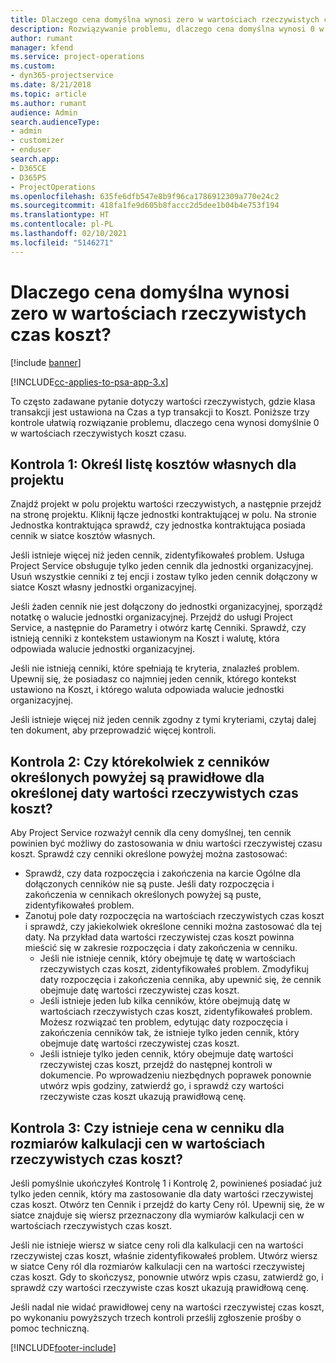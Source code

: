 ```yaml
---
title: Dlaczego cena domyślna wynosi zero w wartościach rzeczywistych czas koszt?
description: Rozwiązywanie problemu, dlaczego cena domyślna wynosi 0 w wartościach rzeczywistych czas koszt.
author: rumant
manager: kfend
ms.service: project-operations
ms.custom:
- dyn365-projectservice
ms.date: 8/21/2018
ms.topic: article
ms.author: rumant
audience: Admin
search.audienceType:
- admin
- customizer
- enduser
search.app:
- D365CE
- D365PS
- ProjectOperations
ms.openlocfilehash: 635fe6dfb547e8b9f96ca1786912309a770e24c2
ms.sourcegitcommit: 418fa1fe9d605b8faccc2d5dee1b04b4e753f194
ms.translationtype: HT
ms.contentlocale: pl-PL
ms.lasthandoff: 02/10/2021
ms.locfileid: "5146271"
---
```

# <a name="why-is-the-price-defaulting-to-zero-on-time-cost-actuals"></a>Dlaczego cena domyślna wynosi zero w wartościach rzeczywistych czas koszt?

[!include [banner](../includes/psa-now-project-operations.md)]

[!INCLUDE[cc-applies-to-psa-app-3.x](../includes/cc-applies-to-psa-app-3x.md)]

To często zadawane pytanie dotyczy wartości rzeczywistych, gdzie klasa transakcji jest ustawiona na Czas a typ transakcji to Koszt. Poniższe trzy kontrole ułatwią rozwiązanie problemu, dlaczego cena wynosi domyślnie 0 w wartościach rzeczywistych koszt czasu.
 
## <a name="check-1-identify-the-cost-price-list-for-the-project"></a>Kontrola 1: Określ listę kosztów własnych dla projektu

Znajdź projekt w polu projektu wartości rzeczywistych, a następnie przejdź na stronę projektu. Kliknij łącze jednostki kontraktującej w polu. Na stronie Jednostka kontraktująca sprawdź, czy jednostka kontraktująca posiada cennik w siatce kosztów własnych.

Jeśli istnieje więcej niż jeden cennik, zidentyfikowałeś problem. Usługa Project Service obsługuje tylko jeden cennik dla jednostki organizacyjnej. Usuń wszystkie cenniki z tej encji i zostaw tylko jeden cennik dołączony w siatce Koszt własny jednostki organizacyjnej.

Jeśli żaden cennik nie jest dołączony do jednostki organizacyjnej, sporządź notatkę o walucie jednostki organizacyjnej. Przejdź do usługi Project Service, a następnie do Parametry i otwórz kartę Cenniki. Sprawdź, czy istnieją cenniki z kontekstem ustawionym na Koszt i walutę, która odpowiada walucie jednostki organizacyjnej.
 
Jeśli nie istnieją cenniki, które spełniają te kryteria, znalazłeś problem. Upewnij się, że posiadasz co najmniej jeden cennik, którego kontekst ustawiono na Koszt, i którego waluta odpowiada walucie jednostki organizacyjnej.

Jeśli istnieje więcej niż jeden cennik zgodny z tymi kryteriami, czytaj dalej ten dokument, aby przeprowadzić więcej kontroli.

## <a name="check-2-are-any-of-the-price-lists-identified-above-valid-for-the-specific-date-of-the-time-cost-actual"></a>Kontrola 2: Czy którekolwiek z cenników określonych powyżej są prawidłowe dla określonej daty wartości rzeczywistych czas koszt?

Aby Project Service rozważył cennik dla ceny domyślnej, ten cennik powinien być możliwy do zastosowania w dniu wartości rzeczywistej czasu koszt. Sprawdź czy cenniki określone powyżej można zastosować:

- Sprawdź, czy data rozpoczęcia i zakończenia na karcie Ogólne dla dołączonych cenników nie są puste. Jeśli daty rozpoczęcia i zakończenia w cennikach określonych powyżej są puste, zidentyfikowałeś problem. 
- Zanotuj pole daty rozpoczęcia na wartościach rzeczywistych czas koszt i sprawdź, czy jakiekolwiek określone cenniki można zastosować dla tej daty. Na przykład data wartości rzeczywistej czas koszt powinna mieścić się w zakresie rozpoczęcia i daty zakończenia w cenniku. 
    - Jeśli nie istnieje cennik, który obejmuje tę datę w wartościach rzeczywistych czas koszt, zidentyfikowałeś problem. Zmodyfikuj daty rozpoczęcia i zakończenia cennika, aby upewnić się, że cennik obejmuje datę wartości rzeczywistej czas koszt. 
    - Jeśli istnieje jeden lub kilka cenników, które obejmują datę w wartościach rzeczywistych czas koszt, zidentyfikowałeś problem. Możesz rozwiązać ten problem, edytując daty rozpoczęcia i zakończenia cenników tak, że istnieje tylko jeden cennik, który obejmuje datę wartości rzeczywistej czas koszt. 
    - Jeśli istnieje tylko jeden cennik, który obejmuje datę wartości rzeczywistej czas koszt, przejdź do następnej kontroli w dokumencie.
Po wprowadzeniu niezbędnych poprawek ponownie utwórz wpis godziny, zatwierdź go, i sprawdź czy wartości rzeczywiste czas koszt ukazują prawidłową cenę.

## <a name="check-3-is-there-a-price-in-the-price-list-for-the-pricing-dimensions-on-the-time-cost-actual"></a>Kontrola 3: Czy istnieje cena w cenniku dla rozmiarów kalkulacji cen w wartościach rzeczywistych czas koszt?

Jeśli pomyślnie ukończyłeś Kontrolę 1 i Kontrolę 2, powinieneś posiadać już tylko jeden cennik, który ma zastosowanie dla daty wartości rzeczywistej czas koszt. Otwórz ten Cennik i przejdź do karty Ceny ról. Upewnij się, że w siatce znajduje się wiersz przeznaczony dla wymiarów kalkulacji cen w wartościach rzeczywistych czas koszt.

Jeśli nie istnieje wiersz w siatce ceny roli dla kalkulacji cen na wartości rzeczywistej czas koszt, właśnie zidentyfikowałeś problem. Utwórz wiersz w siatce Ceny ról dla rozmiarów kalkulacji cen na wartości rzeczywistej czas koszt. Gdy to skończysz, ponownie utwórz wpis czasu, zatwierdź go, i sprawdź czy wartości rzeczywiste czas koszt ukazują prawidłową cenę.
 
Jeśli nadal nie widać prawidłowej ceny na wartości rzeczywistej czas koszt, po wykonaniu powyższych trzech kontroli prześlij zgłoszenie prośby o pomoc techniczną.





[!INCLUDE[footer-include](../includes/footer-banner.md)]